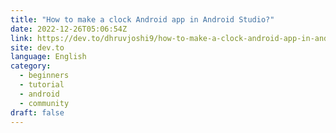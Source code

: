 ```yaml
---
title: "How to make a clock Android app in Android Studio?"
date: 2022-12-26T05:06:54Z
link: https://dev.to/dhruvjoshi9/how-to-make-a-clock-android-app-in-android-studio-5724?utm_medium=RSS&utm_source=news.12bit.vn
site: dev.to
language: English
category:
  - beginners
  - tutorial
  - android
  - community
draft: false
---
```

